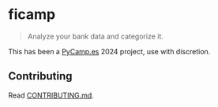 # ficamp

> Analyze your bank data and categorize it.

This has been a [PyCamp.es](https://pycamp.es) 2024 project, use with discretion.

## Contributing

Read [CONTRIBUTING.md](./CONTRIBUTING.md).